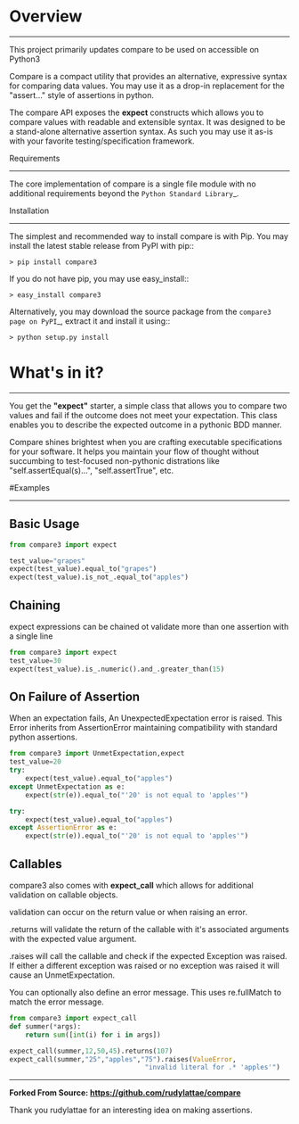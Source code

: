 # Overview
___

This project primarily updates compare to be used on accessible on Python3

Compare is a compact utility that provides an alternative, expressive 
syntax for comparing data values. You may use it as a drop-in 
replacement for the "assert..." style of assertions in python.

The compare API exposes the **expect** constructs which allows 
you to compare values with readable and extensible syntax. It was designed 
to be a stand-alone alternative assertion syntax. As such you may use it 
as-is with your favorite testing/specification framework.

Requirements
___

The core implementation of compare is a single file module with no 
additional requirements beyond the `Python Standard Library`_.


Installation
___

The simplest and recommended way to install compare is with Pip. You may install 
the latest stable release from PyPI with pip::

    > pip install compare3

If you do not have pip, you may use easy_install::

    > easy_install compare3

Alternatively, you may download the source package from the `compare3 page on PyPI`_, 
extract it and install it using::

    > python setup.py install


# What's in it?
___

You get the **"expect"** starter, a simple 
class that allows you to compare two values and fail if the outcome does 
not meet your expectation. This class enables you to describe the expected outcome in a pythonic BDD manner. 

Compare shines brightest when you are crafting executable specifications 
for your software. It helps you maintain your flow of thought without succumbing to 
test-focused non-pythonic distrations like "self.assertEqual(s)...", 
"self.assertTrue", etc.


#Examples
___
## Basic Usage
```python
from compare3 import expect

test_value="grapes"
expect(test_value).equal_to("grapes")
expect(test_value).is_not_.equal_to("apples")
```
## Chaining
expect expressions can be chained ot validate more than one assertion with a single line

```python
from compare3 import expect
test_value=30
expect(test_value).is_.numeric().and_.greater_than(15)
```

## On Failure of Assertion
When an expectation fails, An UnexpectedExpectation error is raised. 
This Error inherits from AssertionError maintaining compatibility with standard
python assertions.
```python
from compare3 import UnmetExpectation,expect
test_value=20
try:
    expect(test_value).equal_to("apples")
except UnmetExpectation as e:
    expect(str(e)).equal_to("'20' is not equal to 'apples'")

try:
    expect(test_value).equal_to("apples")
except AssertionError as e:
    expect(str(e)).equal_to("'20' is not equal to 'apples'")
```

## Callables
compare3 also comes with **expect_call** which allows for additional validation on callable objects.

validation can occur on the return value or when raising an error.

.returns will validate the return of the callable with it's associated arguments with the expected value argument.

.raises will call the callable and check if the expected Exception was raised. If either a
different exception was raised or no exception was raised it will cause an UnmetExpectation.

You can optionally also define an error message. This uses re.fullMatch to match the error message.

```python
from compare3 import expect_call
def summer(*args):
    return sum([int(i) for i in args])

expect_call(summer,12,50,45).returns(107)
expect_call(summer,"25","apples","75").raises(ValueError,
                                  "invalid literal for .* 'apples'")
```


___

**Forked From Source: https://github.com/rudylattae/compare**

Thank you rudylattae for an interesting idea on making assertions.